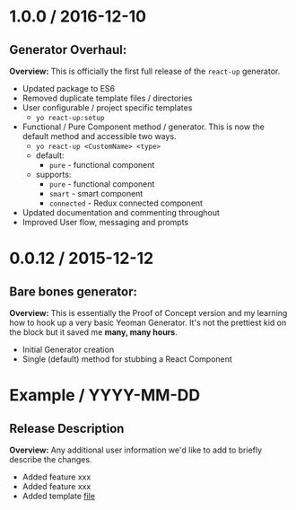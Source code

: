 1.0.0 / 2016-12-10
==================
## Generator Overhaul:
**Overview:** This is officially the first full release of the `react-up` generator.
* Updated package to ES6
* Removed duplicate template files / directories
* User configurable / project specific templates
  - `yo react-up:setup`
* Functional / Pure Component method / generator. This is now the default method and accessible two ways.
  - `yo react-up <CustomName> <type>`
  - default:
    - `pure` - functional component
  - supports:
    - `pure` - functional component
    - `smart` - smart component
    - `connected` - Redux connected component
* Updated documentation and commenting throughout
* Improved User flow, messaging and prompts


0.0.12 / 2015-12-12
==================
## Bare bones generator:
**Overview:** This is essentially the Proof of Concept version and my learning how to hook up a very basic Yeoman Generator. It's not the prettiest kid on the block but it saved me **many, many hours**.
* Initial Generator creation
* Single (default) method for stubbing a React Component


Example / YYYY-MM-DD
==================
## Release Description
**Overview:** Any additional user information we'd like to add to briefly describe the changes.
* Added feature xxx
* Added feature xxx
* Added template [file](/)
